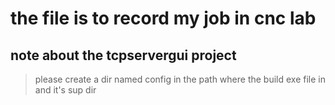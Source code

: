 # the file is to record my job in cnc lab
## note about the tcpservergui project
> please create a dir named config in the path where the build exe file in and it's sup dir